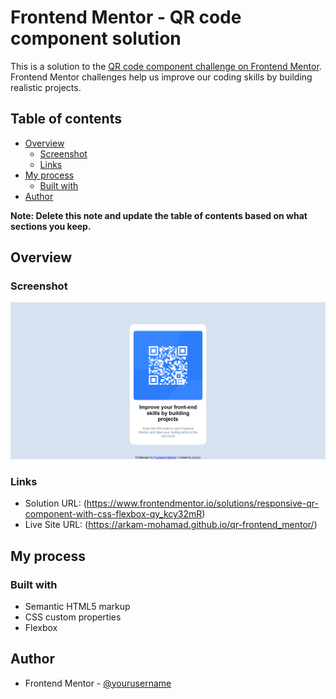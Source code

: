 # Frontend Mentor - QR code component solution

This is a solution to the [QR code component challenge on Frontend Mentor](https://www.frontendmentor.io/challenges/qr-code-component-iux_sIO_H). Frontend Mentor challenges help us improve our coding skills by building realistic projects. 

## Table of contents

- [Overview](#overview)
  - [Screenshot](#screenshot)
  - [Links](#links)
- [My process](#my-process)
  - [Built with](#built-with)
- [Author](#author)

**Note: Delete this note and update the table of contents based on what sections you keep.**

## Overview

### Screenshot

![](./arkam-mohamad.github.io_qr-frontend_mentor_.png)


### Links

- Solution URL: (https://www.frontendmentor.io/solutions/responsive-qr-component-with-css-flexbox-qy_kcy32mR)
- Live Site URL: (https://arkam-mohamad.github.io/qr-frontend_mentor/)

## My process

### Built with

- Semantic HTML5 markup
- CSS custom properties
- Flexbox


## Author

- Frontend Mentor - [@yourusername](https://www.frontendmentor.io/profile/arkam-mohamad)
